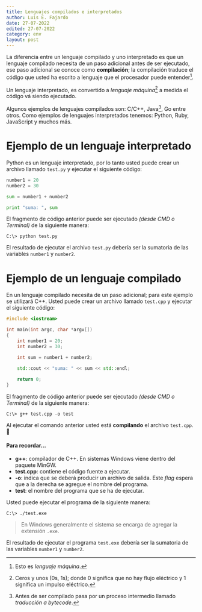 ```yaml
---
title: Lenguajes compilados e interpretados
author: Luis E. Fajardo
date: 27-07-2022
edited: 27-07-2022
category: env
layout: post
---
```


La diferencia entre un lenguaje compilado y uno interpretado es que un lenguaje compilado necesita de un paso adicional antes de ser ejecutado, ese paso adicional se conoce como **compilación**; la compilación traduce el código que usted ha escrito a lenguaje que el procesador puede entender[^1].

Un lenguaje interpretado, es convertido a _lenguaje máquina_[^2] a medida el código vá siendo ejecutado.

Algunos ejemplos de lenguajes compilados son: C/C++, Java[^3], Go entre otros.
Como ejemplos de lenguajes interpretados tenemos: Python, Ruby, JavaScript y muchos más.

# Ejemplo de un lenguaje interpretado

Python es un lenguaje interpretado, por lo tanto usted puede crear un archivo llamado `test.py` y ejecutar el siguiente código:

```py
number1 = 20
number2 = 30

sum = number1 + number2

print "suma: ", sum
```

El fragmento de código anterior puede ser ejecutado _(desde CMD o Terminal)_ de la siguiente manera:
```
C:\> python test.py
```
El resultado de ejecutar el archivo `test.py` debería ser la sumatoria de las variables `number1` y `number2`.

# Ejemplo de un lenguaje compilado

En un lenguaje compilado necesita de un paso adicional; para este ejemplo se utilizará C++. Usted puede crear un archivo llamado `test.cpp` y ejecutar el siguiente código:

```c++
#include <iostream>

int main(int argc, char *argv[]) 
{
    int number1 = 20;
    int number2 = 30;

    int sum = number1 + number2;

    std::cout << "suma: " << sum << std::endl;
    
    return 0;
}
```
El fragmento de código anterior puede ser ejecutado _(desde CMD o Terminal)_ de la siguiente manera:

```
C:\> g++ test.cpp -o test
```
Al ejecutar el comando anterior usted está **compilando** el archivo `test.cpp`. :eyes:

#### Para recordar...
- **g++**: compilador de C++. En sistemas Windows viene dentro del paquete MinGW.
- **test.cpp**: contiene el código fuente a ejecutar.
- **-o**: indica que se deberá producir un archivo de salida. Este _flag_ espera que a la derecha se agregue el nombre del programa.
- **test**: el nombre del programa que se ha de ejecutar. 

Usted puede ejecutar el programa de la siguiente manera:
```
C:\> ./test.exe
```
> <i class="fas fa-info-circle fa-1x"></i> En Windows generalmente el sistema se encarga de agregar la extensión `.exe`.

El resultado de ejecutar el programa `test.exe` debería ser la sumatoria de las variables `number1` y `number2`.

[^1]: Esto es _lenguaje máquina_.
[^2]: Ceros y unos (0s, 1s); donde 0 significa que no hay flujo eléctrico y 1 significa un impulso eléctrico. 
[^3]: Antes de ser compilado pasa por un proceso intermedio llamado _traducción a bytecode_.
